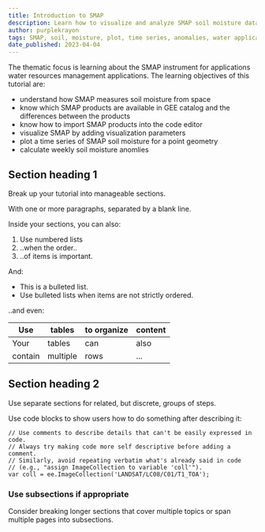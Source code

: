 ```yaml
---
title: Introduction to SMAP
description: Learn how to visualize and analyze SMAP soil moisture data.
author: purplekrayon
tags: SMAP, soil, moisture, plot, time series, anomalies, water applications
date_published: 2023-04-04
---
```

<!--
Copyright 2023 The Google Earth Engine Community Authors

Licensed under the Apache License, Version 2.0 (the "License");
you may not use this file except in compliance with the License.
You may obtain a copy of the License at

    https://www.apache.org/licenses/LICENSE-2.0

Unless required by applicable law or agreed to in writing, software
distributed under the License is distributed on an "AS IS" BASIS,
WITHOUT WARRANTIES OR CONDITIONS OF ANY KIND, either express or implied.
See the License for the specific language governing permissions and
limitations under the License.
-->
The thematic focus is learning about the SMAP instrument for applications water resources management applications.
The learning objectives of this tutorial are:
- understand how SMAP measures soil moisture from space
- know which SMAP products are available in GEE catalog and the differences between the products
- know how to import SMAP products into the code editor
- visualize SMAP by adding visualization parameters
- plot a time series of SMAP soil moisture for a point geometry
- calculate weekly soil moisture anomlies

## Section heading 1

Break up your tutorial into manageable sections.

With one or more paragraphs, separated by a blank line.

Inside your sections, you can also:

1. Use numbered lists
1. ..when the order..
1. ..of items is important.

And:

- This is a bulleted list.
- Use bulleted lists when items are not strictly ordered.

..and even:

Use     | tables   | to organize | content
------- | -------- | ----------- | -------
Your    | tables   | can         | also
contain | multiple | rows        | ...

## Section heading 2

Use separate sections for related, but discrete, groups of steps.

Use code blocks to show users how to do something after describing it:

```
// Use comments to describe details that can't be easily expressed in code.
// Always try making code more self descriptive before adding a comment.
// Similarly, avoid repeating verbatim what's already said in code
// (e.g., "assign ImageCollection to variable 'coll'").
var coll = ee.ImageCollection('LANDSAT/LC08/C01/T1_TOA');
```

### Use subsections if appropriate

Consider breaking longer sections that cover multiple topics or span multiple
pages into subsections.
